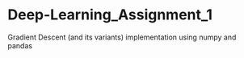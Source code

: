 # Deep-Learning_Assignment_1
Gradient Descent (and its variants) implementation using numpy and pandas
